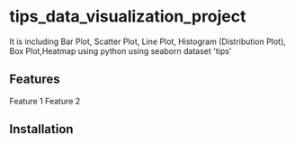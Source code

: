 # tips_data_visualization_project
It is including Bar Plot, Scatter Plot, Line Plot, Histogram (Distribution Plot), Box Plot,Heatmap using python using seaborn dataset 'tips'

## Features
Feature 1
Feature 2
## Installation
